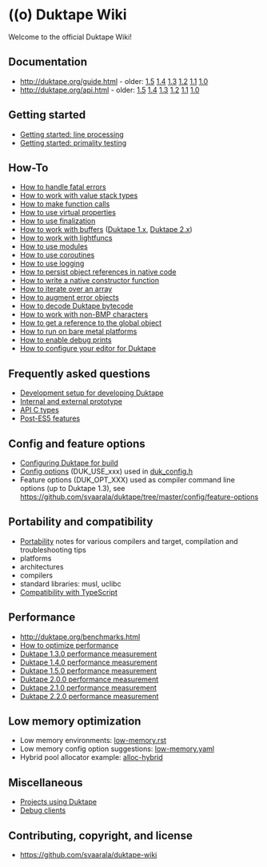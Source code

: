 # ((o) Duktape Wiki

Welcome to the official Duktape Wiki!

## Documentation

* <http://duktape.org/guide.html> - older:
  [1.5](http://duktape.org/1.5.0/guide.html)
  [1.4](http://duktape.org/1.4.0/guide.html)
  [1.3](http://duktape.org/1.3.0/guide.html)
  [1.2](http://duktape.org/1.2.0/guide.html)
  [1.1](http://duktape.org/1.1.0/guide.html)
  [1.0](http://duktape.org/1.0.0/guide.html)
* <http://duktape.org/api.html> - older:
  [1.5](http://duktape.org/1.5.0/api.html)
  [1.4](http://duktape.org/1.4.0/api.html)
  [1.3](http://duktape.org/1.3.0/api.html)
  [1.2](http://duktape.org/1.2.0/api.html)
  [1.1](http://duktape.org/1.1.0/api.html)
  [1.0](http://duktape.org/1.0.0/api.html)

## Getting started

* [Getting started: line processing](GettingStartedLineProcessing.md)
* [Getting started: primality testing](GettingStartedPrimalityTesting.md)

## How-To

* [How to handle fatal errors](HowtoFatalErrors.md)
* [How to work with value stack types](HowtoValueStackTypes.md)
* [How to make function calls](HowtoFunctionCalls.md)
* [How to use virtual properties](HowtoVirtualProperties.md)
* [How to use finalization](HowtoFinalization.md)
* [How to work with buffers](HowtoBuffers.md) ([Duktape 1.x](HowtoBuffers1x.md), [Duktape 2.x](HowtoBuffers2x.md))
* [How to work with lightfuncs](HowtoLightfuncs.md)
* [How to use modules](HowtoModules.md)
* [How to use coroutines](HowtoCoroutines.md)
* [How to use logging](HowtoLogging.md)
* [How to persist object references in native code](HowtoNativePersistentReferences.md)
* [How to write a native constructor function](HowtoNativeConstructor.md)
* [How to iterate over an array](HowtoIterateArray.md)
* [How to augment error objects](HowtoAugmentErrorObjects.md)
* [How to decode Duktape bytecode](HowtoDecodeBytecode.md)
* [How to work with non-BMP characters](HowtoNonBmpCharacters.md)
* [How to get a reference to the global object](HowtoGlobalObjectReference.md)
* [How to run on bare metal platforms](HowtoBareMetal.md)
* [How to enable debug prints](HowtoDebugPrints.md)
* [How to configure your editor for Duktape](HowtoEditorConfiguration.md)

## Frequently asked questions

* [Development setup for developing Duktape](DevelopmentSetup.md)
* [Internal and external prototype](InternalExternalPrototype.md)
* [API C types](ApiCTypes.md)
* [Post-ES5 features](PostEs5Features.md)

## Config and feature options

* [Configuring Duktape for build](Configuring.md)
* [Config options](ConfigOptions.md) (DUK_USE_xxx) used in [duk_config.h](https://github.com/svaarala/duktape/blob/master/doc/duk-config.rst)
* Feature options (DUK_OPT_XXX) used as compiler command line options (up to Duktape 1.3), see https://github.com/svaarala/duktape/tree/master/config/feature-options

## Portability and compatibility

* [Portability](Portability.md) notes for various compilers and target, compilation and troubleshooting tips
* platforms
* architectures
* compilers
* standard libraries: musl, uclibc
* [Compatibility with TypeScript](CompatibilityTypeScript.md)

## Performance

* <http://duktape.org/benchmarks.html>
* [How to optimize performance](Performance.md)
* [Duktape 1.3.0 performance measurement](Performance130.md)
* [Duktape 1.4.0 performance measurement](Performance140.md)
* [Duktape 1.5.0 performance measurement](Performance150.md)
* [Duktape 2.0.0 performance measurement](Performance200.md)
* [Duktape 2.1.0 performance measurement](Performance210.md)
* [Duktape 2.2.0 performance measurement](Performance220.md)

## Low memory optimization

* Low memory environments: [low-memory.rst](https://github.com/svaarala/duktape/blob/master/doc/low-memory.rst)
* Low memory config option suggestions: [low-memory.yaml](https://github.com/svaarala/duktape/blob/master/config/examples/low_memory.yaml)
* Hybrid pool allocator example: [alloc-hybrid](https://github.com/svaarala/duktape/tree/master/examples/alloc-hybrid)

## Miscellaneous

* [Projects using Duktape](ProjectsUsingDuktape.md)
* [Debug clients](DebugClients.md)

## Contributing, copyright, and license

* <https://github.com/svaarala/duktape-wiki>
